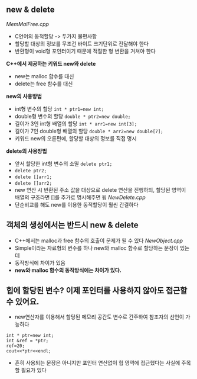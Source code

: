## new & delete
*MemMalFree.cpp*
- C언어의 동적할당 -> 두가지 불편사항
- 할당할 대상의 정보를 무조건 바이트 크기단위로 전달해야 한다
- 반환형이 void형 포인터이기 때문에 적절한 형 변환을 거쳐야 한다

**C++에서 제공하는 키워드 new와 delete**
- new는 malloc 함수를 대신
- delete는 free 함수를 대신

**new의 사용방법**
- int형 변수의 할당 ```int * ptr1=new int;```
- double형 변수의 할당 ```double * ptr2=new double;```
- 길이가 3인 int형 배열의 할당 ```int * arr1=new int[3];```
- 길이가 7인 double형 배열의 할당 ```double * arr2=new double[7];```
- 키워드 new의 오른편에, 할당할 대상의 정보를 직접 명시

**delete의 사용방법**
- 앞서 할당한 int형 변수의 소멸 ```delete ptr1;```
- ```delete ptr2;```
- ```delete []arr1;```
- ```delete []arr2;```
- new 연산 시 반환된 주소 값을 대상으로 delete 연산을 진행하되, 할당된 영역이 배열의 구조라면 []를 추가로 명시해주면 됨
*NewDelete.cpp*
- 단순비교를 해도 new를 이용한 동적할당이 훨씬 간결하다

## 객체의 생성에서는 반드시 new & delete
- C++에서는 malloc과 free 함수의 호출이 문제가 될 수 있다
*NewObject.cpp*
- Simple이라는 자료형의 변수를 하나 new와 malloc 함수로 할당하는 문장이 있는데
- 동작방식에 차이가 있음
- **new와 malloc 함수의 동작방식에는 차이가 있다.**

## 힙에 할당된 변수? 이제 포인터를 사용하지 않아도 접근할 수 있어요.
- new연산자를 이용해서 할당된 메모리 공간도 변수로 간주하여 참조자의 선언이 가능하다
```
int * ptr=new int;
int &ref = *ptr;
ref=20;
cout<<*ptr<<endl;
```
- 흔히 사용되는 문장은 아니지만 포인터 연산없이 힙 영역에 접근했다는 사실에 주목할 필요가 있다